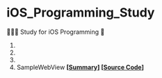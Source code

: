 # iOS_Programming_Study
👩🏻‍💻 Study for iOS Programming 🍏

1.
2.
3. 
4. SampleWebView **[[Summary]()] [[Source Code](https://github.com/Hyeonjiwon/iOS_Programming_Study/tree/main/4)]**<br/>
